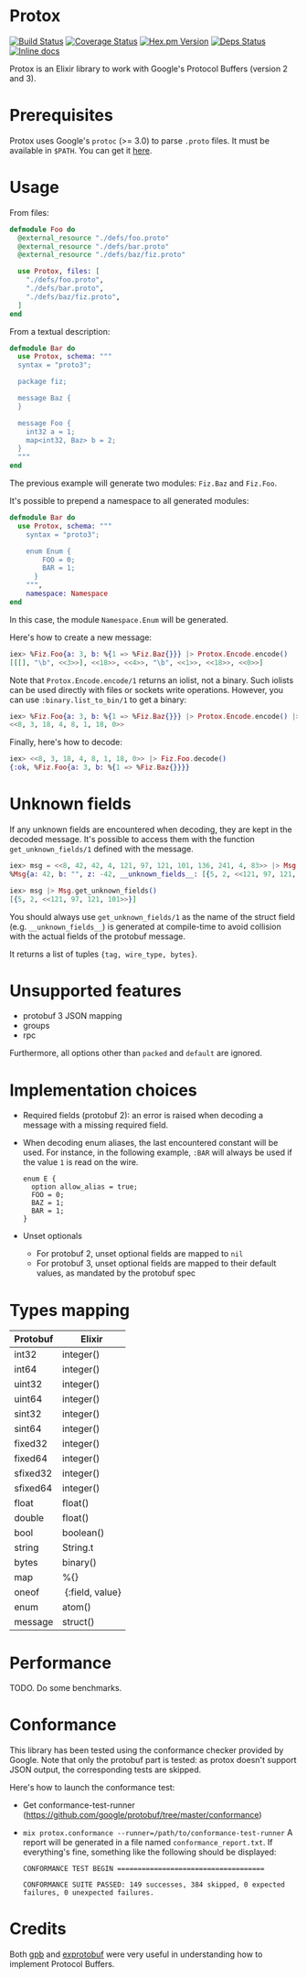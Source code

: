 # Protox

[![Build Status](https://travis-ci.org/ahamez/protox.svg?branch=master)](https://travis-ci.org/ahamez/protox) [![Coverage Status](https://coveralls.io/repos/github/ahamez/protox/badge.svg?branch=master)](https://coveralls.io/github/ahamez/protox?branch=master) [![Hex.pm Version](http://img.shields.io/hexpm/v/protox.svg)](https://hex.pm/packages/protox) [![Deps Status](https://beta.hexfaktor.org/badge/all/github/ahamez/protox.svg)](https://beta.hexfaktor.org/github/ahamez/protox) [![Inline docs](http://inch-ci.org/github/ahamez/protox.svg)](http://inch-ci.org/github/ahamez/protox)


Protox is an Elixir library to work with Google's Protocol Buffers (version 2 and 3).


# Prerequisites

Protox uses Google's `protoc` (>= 3.0) to parse `.proto` files. It must be available in `$PATH`.
You can get it [here](https://github.com/google/protobuf).


# Usage

From files:

```elixir
defmodule Foo do
  @external_resource "./defs/foo.proto"
  @external_resource "./defs/bar.proto"
  @external_resource "./defs/baz/fiz.proto"

  use Protox, files: [
    "./defs/foo.proto",
    "./defs/bar.proto",
    "./defs/baz/fiz.proto",
  ]
end
```

From a textual description:

```elixir
defmodule Bar do
  use Protox, schema: """
  syntax = "proto3";

  package fiz;

  message Baz {
  }

  message Foo {
    int32 a = 1;
    map<int32, Baz> b = 2;
  }
  """
end
```

The previous example will generate two modules: `Fiz.Baz` and `Fiz.Foo`.

It's possible to prepend a namespace to all generated modules:

```elixir
defmodule Bar do
  use Protox, schema: """
    syntax = "proto3";

    enum Enum {
        FOO = 0;
        BAR = 1;
      }
    """,
    namespace: Namespace
end
```

In this case, the module `Namespace.Enum` will be generated.


Here's how to create a new message:

```elixir
iex> %Fiz.Foo{a: 3, b: %{1 => %Fiz.Baz{}}} |> Protox.Encode.encode()
[[[], "\b", <<3>>], <<18>>, <<4>>, "\b", <<1>>, <<18>>, <<0>>]
```

Note that `Protox.Encode.encode/1` returns an iolist, not a binary. Such iolists can be used
directly with files or sockets write operations.
However, you can use `:binary.list_to_bin/1` to get a binary:

```elixir
iex> %Fiz.Foo{a: 3, b: %{1 => %Fiz.Baz{}}} |> Protox.Encode.encode() |> :binary.list_to_bin()
<<8, 3, 18, 4, 8, 1, 18, 0>>
```

Finally, here's how to decode:

```elixir
iex> <<8, 3, 18, 4, 8, 1, 18, 0>> |> Fiz.Foo.decode()
{:ok, %Fiz.Foo{a: 3, b: %{1 => %Fiz.Baz{}}}}
```


# Unknown fields

If any unknown fields are encountered when decoding, they are kept in the decoded message.
It's possible to access them with the function `get_unknown_fields/1` defined with the message.

```elixir
iex> msg = <<8, 42, 42, 4, 121, 97, 121, 101, 136, 241, 4, 83>> |> Msg.decode!()
%Msg{a: 42, b: "", z: -42, __unknown_fields__: [{5, 2, <<121, 97, 121, 101>>}]}

iex> msg |> Msg.get_unknown_fields()
[{5, 2, <<121, 97, 121, 101>>}]
```

You should always use `get_unknown_fields/1` as the name of the struct field
(e.g. `__unknown_fields__`) is generated at compile-time to avoid collision with the actual
fields of the protobuf message.

It returns a list of tuples `{tag, wire_type, bytes}`.


# Unsupported features

* protobuf 3 JSON mapping
* groups
* rpc

Furthermore, all options other than `packed` and `default` are ignored.


# Implementation choices

* Required fields (protobuf 2): an error is raised when decoding a message with a missing required
  field.

* When decoding enum aliases, the last encountered constant will be used.
  For instance, in the following example, `:BAR` will always be used if the value `1` is read
  on the wire.
  ```
  enum E {
    option allow_alias = true;
    FOO = 0;
    BAZ = 1;
    BAR = 1;
  }
  ```

* Unset optionals
  * For protobuf 2, unset optional fields are mapped to `nil`
  * For protobuf 3, unset optional fields are mapped to their default values, as mandated by
    the protobuf spec


# Types mapping

Protobuf   | Elixir
-----------|--------------
int32      | integer()
int64      | integer()
uint32     | integer()
uint64     | integer()
sint32     | integer()
sint64     | integer()
fixed32    | integer()
fixed64    | integer()
sfixed32   | integer()
sfixed64   | integer()
float      | float()
double     | float()
bool       | boolean()
string     | String.t
bytes      | binary()
map        | %{}
oneof      | {:field, value}
enum       | atom()
message    | struct()


# Performance

TODO. Do some benchmarks.

# Conformance

This library has been tested using the conformance checker provided by Google.
Note that only the protobuf part is tested: as protox doesn't support JSON
output, the corresponding tests are skipped.

Here's how to launch the conformance test:

* Get conformance-test-runner (https://github.com/google/protobuf/tree/master/conformance)
* `mix protox.conformance --runner=/path/to/conformance-test-runner`
  A report will be generated in a file named `conformance_report.txt`.
  If everything's fine, something like the following should be displayed:

  ```
  CONFORMANCE TEST BEGIN ====================================

  CONFORMANCE SUITE PASSED: 149 successes, 384 skipped, 0 expected failures, 0 unexpected failures.
  ```


# Credits

Both [gpb](https://github.com/tomas-abrahamsson/gpb) and
[exprotobuf](https://github.com/bitwalker/exprotobuf) were very useful in
understanding how to implement Protocol Buffers.
